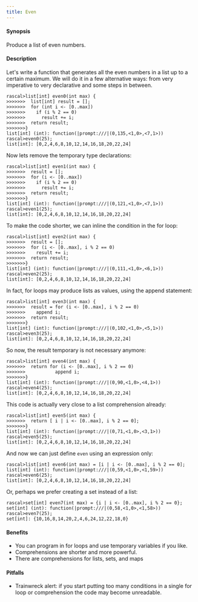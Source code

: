 ```yaml
---
title: Even
---
```


#### Synopsis

Produce a list of even numbers.

#### Description

Let's write a function that generates all the even numbers in a list up to a certain maximum. We will do it in a few alternative 
ways: from very imperative to very declarative and some steps in between.


```rascal-shell 
rascal>list[int] even0(int max) {
>>>>>>>  list[int] result = [];
>>>>>>>  for (int i <- [0..max])
>>>>>>>    if (i % 2 == 0)
>>>>>>>      result += i;
>>>>>>>  return result;
>>>>>>>}
list[int] (int): function(|prompt:///|(0,135,<1,0>,<7,1>))
rascal>even0(25);
list[int]: [0,2,4,6,8,10,12,14,16,18,20,22,24]
```
Now lets remove the temporary type declarations:

```rascal-shell ,continue
rascal>list[int] even1(int max) {
>>>>>>>  result = [];
>>>>>>>  for (i <- [0..max])
>>>>>>>    if (i % 2 == 0)
>>>>>>>      result += i;
>>>>>>>  return result;
>>>>>>>}
list[int] (int): function(|prompt:///|(0,121,<1,0>,<7,1>))
rascal>even1(25);
list[int]: [0,2,4,6,8,10,12,14,16,18,20,22,24]
```
To make the code shorter, we can inline the condition in the for loop:

```rascal-shell ,continue
rascal>list[int] even2(int max) {
>>>>>>>  result = [];
>>>>>>>  for (i <- [0..max], i % 2 == 0)
>>>>>>>    result += i;
>>>>>>>  return result;
>>>>>>>}
list[int] (int): function(|prompt:///|(0,111,<1,0>,<6,1>))
rascal>even2(25);
list[int]: [0,2,4,6,8,10,12,14,16,18,20,22,24]
```
In fact, for loops may produce lists as values, using the append statement:

```rascal-shell ,continue
rascal>list[int] even3(int max) {
>>>>>>>  result = for (i <- [0..max], i % 2 == 0)
>>>>>>>    append i;
>>>>>>>  return result;
>>>>>>>}
list[int] (int): function(|prompt:///|(0,102,<1,0>,<5,1>))
rascal>even3(25);
list[int]: [0,2,4,6,8,10,12,14,16,18,20,22,24]
```
So now, the result temporary is not necessary anymore:

```rascal-shell ,continue
rascal>list[int] even4(int max) {
>>>>>>>  return for (i <- [0..max], i % 2 == 0)
>>>>>>>           append i;
>>>>>>>}
list[int] (int): function(|prompt:///|(0,90,<1,0>,<4,1>))
rascal>even4(25);
list[int]: [0,2,4,6,8,10,12,14,16,18,20,22,24]
```
This code is actually very close to a list comprehension already:

```rascal-shell ,continue
rascal>list[int] even5(int max) {
>>>>>>>  return [ i | i <- [0..max], i % 2 == 0];
>>>>>>>}
list[int] (int): function(|prompt:///|(0,71,<1,0>,<3,1>))
rascal>even5(25);
list[int]: [0,2,4,6,8,10,12,14,16,18,20,22,24]
```
And now we can just define `even` using an expression only:

```rascal-shell ,continue
rascal>list[int] even6(int max) = [i | i <- [0..max], i % 2 == 0];
list[int] (int): function(|prompt:///|(0,59,<1,0>,<1,59>))
rascal>even6(25);
list[int]: [0,2,4,6,8,10,12,14,16,18,20,22,24]
```
Or, perhaps we prefer creating a set instead of a list:

```rascal-shell ,continue
rascal>set[int] even7(int max) = {i | i <- [0..max], i % 2 == 0};
set[int] (int): function(|prompt:///|(0,58,<1,0>,<1,58>))
rascal>even7(25);
set[int]: {10,16,8,14,20,2,4,6,24,12,22,18,0}
```

#### Benefits

*  You can program in for loops and use temporary variables if you like.
*  Comprehensions are shorter and more powerful.
*  There are comprehensions for lists, sets, and maps

#### Pitfalls

*  Trainwreck alert: if you start putting too many conditions in a single for loop or comprehension the code may become unreadable.


